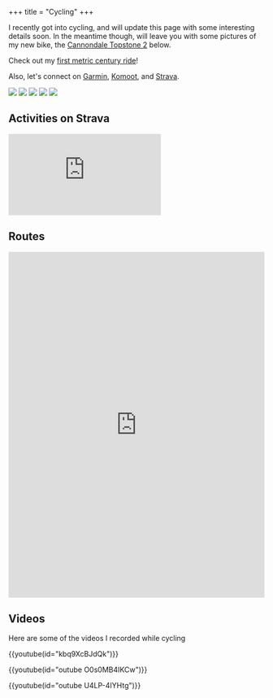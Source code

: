 +++
title = "Cycling"
+++

I recently got into cycling, and will update this page with some interesting details soon. In the
meantime though, will leave you with some pictures of my new bike, the [Cannondale Topstone 2](https://www.cannondale.com/en-gb/bikes/road/gravel/topstone-alloy/topstone-2) below.

Check out my [first metric century ride](/blog/first-metric-century/)!

Also, let's connect on
[Garmin](https://connect.garmin.com/modern/profile/18583322-eb7e-4f3f-8179-705ed2de5438),
[Komoot](https://www.komoot.com/user/1565437931381), and
[Strava](https://www.strava.com/athletes/60680051).

![](/images/topstone.png)
![](/images/topstone-2-1.jpeg)
![](/images/topstone-2-2.jpeg)
![](/images/topstone-2-3.jpeg)
![](/images/topstone-2-4.jpeg)

## Activities on Strava


<iframe height='160' width='300' frameborder='0' allowtransparency='true' scrolling='no' src='https://www.strava.com/athletes/60680051/activity-summary/9b24178edb4091c708c0ab0685680dbedc141f7b'></iframe>


## Routes

<iframe src="https://www.komoot.com/tour/636080427/embed?profile=1" width="100%" height="680" frameborder="0" scrolling="no"></iframe>

## Videos

Here are some of the videos I recorded while cycling

{{youtube(id="kbq9XcBJdQk")}}

{{youtube(id="outube O0s0MB4IKCw")}}

{{youtube(id="outube U4LP-4IYHtg")}}
